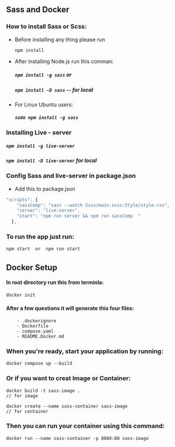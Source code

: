 ## Sass and Docker

### How to install Sass or Scss:

- Before installing any thing please run

  ```
  npm install
  ```

- After installing Node.js run this comman:

  ##### `npm install -g sass` or

  ##### `npm install -D sass` -- for local

- For Linux Ubuntu users:
  ##### `sudo npm install -g sass`

### Installing Live - server

##### `npm install -g live-server`

##### `npm install -D live-server` for local

### Config Sass and live-server in package.json

- Add this to package.json

```js
"scripts": {
    "sassComp": "sass --watch Scss/main.scss:Style/style.css",
    "server": "live-server",
    "start": "npm run server && npm run sassComp  "
  },
```

### To run the app just run:

```js
npm start  or  npm run start
```

##

## Docker Setup

#### In root directory run this from terminla:

```js
docker init
```

#### After a few questions it will generate this four files:

```
    - .dockerignore
    - Dockerfile
    - compose.yaml
    - README.Docker.md
```

### When you're ready, start your application by running:

```
docker compose up --build
```

### Or if you want to creat Image or Container:

```
docker build -t sass-image .
// for image
```

```
docker create --name sass-container sass-image
// for container
```

### Then you can run your container using this command:

```
docker run --name sass-container -p 8080:80 sass-image
```
